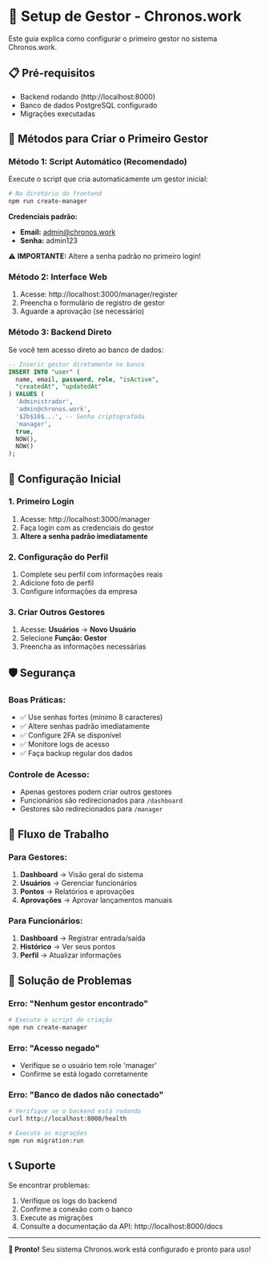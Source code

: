 # 🚀 Setup de Gestor - Chronos.work

Este guia explica como configurar o primeiro gestor no sistema Chronos.work.

## 📋 Pré-requisitos

- Backend rodando (http://localhost:8000)
- Banco de dados PostgreSQL configurado
- Migrações executadas

## 🎯 Métodos para Criar o Primeiro Gestor

### **Método 1: Script Automático (Recomendado)**

Execute o script que cria automaticamente um gestor inicial:

```bash
# No diretório do frontend
npm run create-manager
```

**Credenciais padrão:**
- **Email:** admin@chronos.work
- **Senha:** admin123

⚠️ **IMPORTANTE:** Altere a senha padrão no primeiro login!

### **Método 2: Interface Web**

1. Acesse: http://localhost:3000/manager/register
2. Preencha o formulário de registro de gestor
3. Aguarde a aprovação (se necessário)

### **Método 3: Backend Direto**

Se você tem acesso direto ao banco de dados:

```sql
-- Inserir gestor diretamente no banco
INSERT INTO "user" (
  name, email, password, role, "isActive", 
  "createdAt", "updatedAt"
) VALUES (
  'Administrador', 
  'admin@chronos.work', 
  '$2b$10$...', -- Senha criptografada
  'manager', 
  true, 
  NOW(), 
  NOW()
);
```

## 🔧 Configuração Inicial

### **1. Primeiro Login**

1. Acesse: http://localhost:3000/manager
2. Faça login com as credenciais do gestor
3. **Altere a senha padrão imediatamente**

### **2. Configuração do Perfil**

1. Complete seu perfil com informações reais
2. Adicione foto de perfil
3. Configure informações da empresa

### **3. Criar Outros Gestores**

1. Acesse: **Usuários** → **Novo Usuário**
2. Selecione **Função: Gestor**
3. Preencha as informações necessárias

## 🛡️ Segurança

### **Boas Práticas:**

- ✅ Use senhas fortes (mínimo 8 caracteres)
- ✅ Altere senhas padrão imediatamente
- ✅ Configure 2FA se disponível
- ✅ Monitore logs de acesso
- ✅ Faça backup regular dos dados

### **Controle de Acesso:**

- Apenas gestores podem criar outros gestores
- Funcionários são redirecionados para `/dashboard`
- Gestores são redirecionados para `/manager`

## 🔄 Fluxo de Trabalho

### **Para Gestores:**
1. **Dashboard** → Visão geral do sistema
2. **Usuários** → Gerenciar funcionários
3. **Pontos** → Relatórios e aprovações
4. **Aprovações** → Aprovar lançamentos manuais

### **Para Funcionários:**
1. **Dashboard** → Registrar entrada/saída
2. **Histórico** → Ver seus pontos
3. **Perfil** → Atualizar informações

## 🚨 Solução de Problemas

### **Erro: "Nenhum gestor encontrado"**
```bash
# Execute o script de criação
npm run create-manager
```

### **Erro: "Acesso negado"**
- Verifique se o usuário tem role 'manager'
- Confirme se está logado corretamente

### **Erro: "Banco de dados não conectado"**
```bash
# Verifique se o backend está rodando
curl http://localhost:8000/health

# Execute as migrações
npm run migration:run
```

## 📞 Suporte

Se encontrar problemas:

1. Verifique os logs do backend
2. Confirme a conexão com o banco
3. Execute as migrações
4. Consulte a documentação da API: http://localhost:8000/docs

---

**🎉 Pronto!** Seu sistema Chronos.work está configurado e pronto para uso!